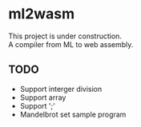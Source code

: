 # ml2wasm
This project is under construction.  
A compiler from ML to web assembly.

## TODO
- Support interger division
- Support array
- Support ';'
- Mandelbrot set sample program
